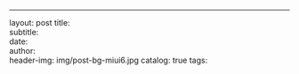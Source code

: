 ---
layout:     post
title:      
subtitle:   
date:       
author:     
header-img: img/post-bg-miui6.jpg
catalog: 	  true
tags:
